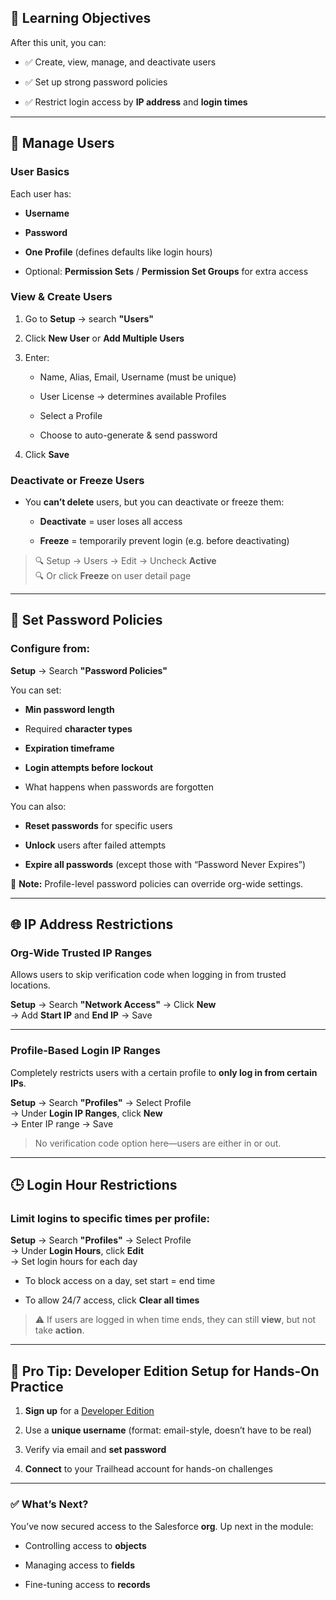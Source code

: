 ## 🎯 Learning Objectives

After this unit, you can:

- ✅ Create, view, manage, and deactivate users
    
- ✅ Set up strong password policies
    
- ✅ Restrict login access by **IP address** and **login times**
    

---

## 👥 Manage Users

### User Basics

Each user has:

- **Username**
    
- **Password**
    
- **One Profile** (defines defaults like login hours)
    
- Optional: **Permission Sets** / **Permission Set Groups** for extra access
    

### View & Create Users

1. Go to **Setup** → search **"Users"**
    
2. Click **New User** or **Add Multiple Users**
    
3. Enter:
    
    - Name, Alias, Email, Username (must be unique)
        
    - User License → determines available Profiles
        
    - Select a Profile
        
    - Choose to auto-generate & send password
        
4. Click **Save**
    

### Deactivate or Freeze Users

- You **can’t delete** users, but you can deactivate or freeze them:
    
    - **Deactivate** = user loses all access
        
    - **Freeze** = temporarily prevent login (e.g. before deactivating)
        

> 🔍 Setup → Users → Edit → Uncheck **Active**  
> 🔍 Or click **Freeze** on user detail page

---

## 🔑 Set Password Policies

### Configure from:

**Setup** → Search **"Password Policies"**

You can set:

- **Min password length**
    
- Required **character types**
    
- **Expiration timeframe**
    
- **Login attempts before lockout**
    
- What happens when passwords are forgotten
    

You can also:

- **Reset passwords** for specific users
    
- **Unlock** users after failed attempts
    
- **Expire all passwords** (except those with “Password Never Expires”)
    

📌 **Note:** Profile-level password policies can override org-wide settings.

---

## 🌐 IP Address Restrictions

### Org-Wide Trusted IP Ranges

Allows users to skip verification code when logging in from trusted locations.

**Setup** → Search **"Network Access"** → Click **New**  
→ Add **Start IP** and **End IP** → Save

---

### Profile-Based Login IP Ranges

Completely restricts users with a certain profile to **only log in from certain IPs**.

**Setup** → Search **"Profiles"** → Select Profile  
→ Under **Login IP Ranges**, click **New**  
→ Enter IP range → Save

> No verification code option here—users are either in or out.

---

## 🕒 Login Hour Restrictions

### Limit logins to specific times per profile:

**Setup** → Search **"Profiles"** → Select Profile  
→ Under **Login Hours**, click **Edit**  
→ Set login hours for each day

- To block access on a day, set start = end time
    
- To allow 24/7 access, click **Clear all times**
    

> ⚠️ If users are logged in when time ends, they can still **view**, but not take **action**.

---

## 🧪 Pro Tip: Developer Edition Setup for Hands-On Practice

1. **Sign up** for a [Developer Edition](https://developer.salesforce.com/signup)
    
2. Use a **unique username** (format: email-style, doesn’t have to be real)
    
3. Verify via email and **set password**
    
4. **Connect** to your Trailhead account for hands-on challenges
    

---

### ✅ What’s Next?

You’ve now secured access to the Salesforce **org**. Up next in the module:

- Controlling access to **objects**
    
- Managing access to **fields**
    
- Fine-tuning access to **records**
    
